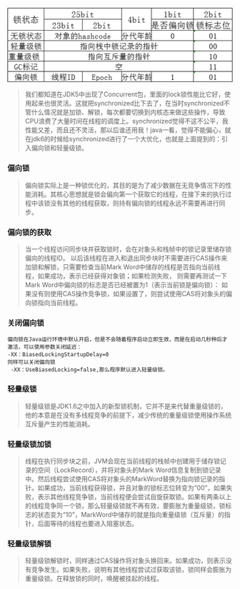 ![在这里插入图片描述](https://github.com/wuxiaobo000111/pictures/blob/master/2019-04-01/1.png?raw=true)



>我们都知道在JDK5中出现了Concurrent包，里面的lock锁性能比它好，使用起来也很灵活。这就把synchronized比下去了，在当时synchronized不管什么情况就是加锁、解锁，每次都要切换到内核态来做这些操作，导致CPU浪费了大量时间在线程的调度上。synchronized觉得不这不公平，我性能又差，而且还不灵活，那以后谁还用我！java一看，觉得不能偏心，就在jdk6的时候给synchronized进行了一个大优化，也就是上面提到的：引入偏向锁和轻量级锁。

### 偏向锁

>偏向锁实际上是一种锁优化的，其目的是为了减少数据在无竞争情况下的性能消耗。其核心思想就是锁会偏向第一个获取它的线程，在接下来的执行过程中该锁没有其他的线程获取，则持有偏向锁的线程永远不需要再进行同步。


### 偏向锁的获取

>当一个线程访问同步块并获取锁时，会在对象头和栈帧中的锁记录里储存锁偏向的线程ID。
以后该线程在进入和退出同步块时不需要进行CAS操作来加锁和解锁，只需要检查当前Mark 
Word中储存的线程是否指向当前线程，如果成功，表示已经获得对象锁；如果检测失败，
则需要再测试一下Mark Word中偏向锁的标志是否已经被置为1（表示当前锁是偏向锁）：
如果没有则使用CAS操作竞争锁，如果设置了，则尝试使用CAS将对象头的偏向锁指向当前线程。


### 关闭偏向锁

```text
偏向锁在Java运行环境中默认开启，但是不会随着程序启动立即生效，而是在启动几秒种后才激活，可以使用参数关闭延迟：
-XX：BiasedLockingStartupDelay=0 
同样可以关闭偏向锁
 -XX：UseBiasedLocking=false,那么程序默认进入轻量级锁。
```

### 轻量级锁

>轻量级锁是JDK1.6之中加入的新型锁机制，它并不是来代替重量级锁的，他的本意是在没有多线程竞争的前提下，减少传统的重量级锁使用操作系统互斥量产生的性能消耗。

### 轻量级锁加锁

>线程在执行同步块之前，JVM会现在当前线程的栈帧中创建用于储存锁记录的空间（LockRecord），并将对象头的Mark Word信息复制到锁记录中。然后线程尝试使用CAS将对象头的MarkWord替换为指向锁记录的指针。如果成功，当前线程获得锁，并且对象的锁标志位转变为“00”，如果失败，表示其他线程竞争锁，当前线程便会尝试自旋获取锁。如果有两条以上的线程竞争同一个锁，那么轻量级锁就不再有效，要膨胀为重量级锁，锁标志的状态变为“10”，MarkWord中储存的就是指向重量级锁（互斥量）的指针，后面等待的线程也要进入阻塞状态。


### 轻量级锁解锁
>轻量级锁解锁时，同样通过CAS操作将对象头换回来。如果成功，则表示没有竞争发生。如果失败，说明有其他线程尝试过获取该锁，锁同样会膨胀为重量级锁。在释放锁的同时，唤醒被挂起的线程。


